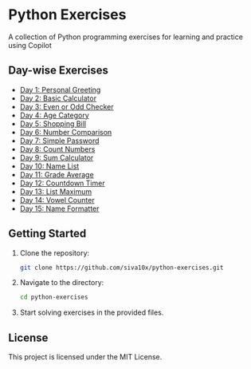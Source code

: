 # Python Exercises

A collection of Python programming exercises for learning and practice using Copilot

## Day-wise Exercises

- [Day 1: Personal Greeting](day-01/PersonalGreeting.py)
- [Day 2: Basic Calculator](day-02/BasicCalculator.py)
- [Day 3: Even or Odd Checker](day-03/EvenOddChecker.py)
- [Day 4: Age Category](day-04/AgeCategory.py)
- [Day 5: Shopping Bill](day-05/ShoppingBill.py)
- [Day 6: Number Comparison](day-06/NumberComparison.py)
- [Day 7: Simple Password](day-07/SimplePassword.py)
- [Day 8: Count Numbers](day-08/CountNumbers.py)
- [Day 9: Sum Calculator](day-09/SumCalculator.py)
- [Day 10: Name List](day-10/NameList.py)
- [Day 11: Grade Average](day-11/GradeAverage.py)
- [Day 12: Countdown Timer](day-12/CountdownTimer.py)
- [Day 13: List Maximum](day-13/ListMaximum.py)
- [Day 14: Vowel Counter](day-14/VowelCounter.py)
- [Day 15: Name Formatter](day-15/NameFormatter.py)

## Getting Started

1. Clone the repository:
     ```bash
     git clone https://github.com/siva10x/python-exercises.git
     ```
2. Navigate to the directory:
     ```bash
     cd python-exercises
     ```
3. Start solving exercises in the provided files.

## License

This project is licensed under the MIT License.